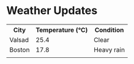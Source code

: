 # Weather Updates

<!-- WEATHER-UPDATE-START -->
<table><tr><th>City</th><th>Temperature (°C)</th><th>Condition</th></tr><tr><td>Valsad</td><td>25.4</td><td>Clear</td></tr><tr><td>Boston</td><td>17.8</td><td>Heavy rain</td></tr><tr><td></td><td></td><td></td></tr></table>
<!-- WEATHER-UPDATE-END -->
